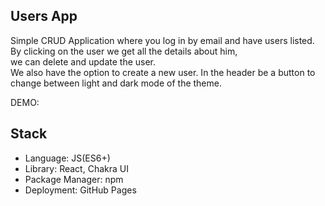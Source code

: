## Users App

Simple CRUD Application where you log in by email and have users listed. By clicking on the user we get all the details about him, <br/> we can delete and update the user. <br/> We also have the option to create a new user. In the header  be a button to change between light and dark mode of the theme. 

DEMO:  

## Stack

* Language: JS(ES6+) <br/>
* Library: React, Chakra UI <br/>
* Package Manager: npm <br/>
* Deployment: GitHub Pages 
